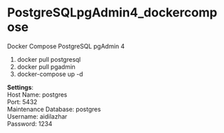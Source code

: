 # PostgreSQLpgAdmin4_dockercompose
Docker Compose PostgreSQL pgAdmin 4

1. docker pull postgresql
2. docker pull pgadmin
3. docker-compose up -d

<b>Settings</b>:<br>
Host Name: postgres<br>
Port: 5432<br>
Maintenance Database: postgres<br>
Username: aidilazhar<br>
Password: 1234<br>
